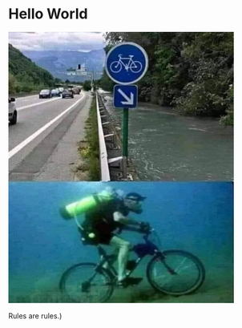 # Hello World

<img src="./Resources/rulesAreRules.jpg" alt="Hello World" width=450>

Rules are rules.)
